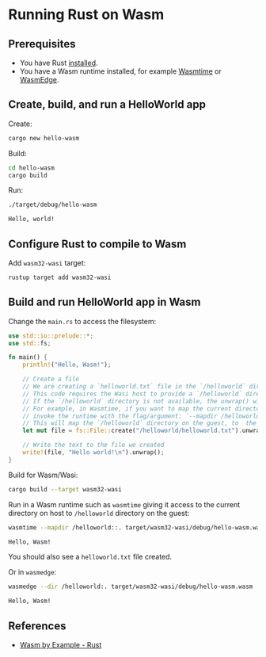 # Running Rust on Wasm

## Prerequisites

* You have Rust [installed](https://www.rust-lang.org/tools/install).
* You have a Wasm runtime installed, for example
  [Wasmtime](https://wasmtime.dev/) or
  [WasmEdge](https://wasmedge.org/book/en/quick_start/install.html).

## Create, build, and run a HelloWorld app

Create:

```sh
cargo new hello-wasm
```

Build:

```sh
cd hello-wasm
cargo build
```

Run:

```sh
./target/debug/hello-wasm

Hello, world!
```

## Configure Rust to compile to Wasm

Add `wasm32-wasi` target:

```sh
rustup target add wasm32-wasi
```

## Build and run HelloWorld app in Wasm

Change the `main.rs` to access the filesystem:

```rust
use std::io::prelude::*;
use std::fs;

fn main() {
    println!("Hello, Wasm!");

    // Create a file
    // We are creating a `helloworld.txt` file in the `/helloworld` directory
    // This code requires the Wasi host to provide a `/helloworld` directory on the guest.
    // If the `/helloworld` directory is not available, the unwrap() will cause this program to panic.
    // For example, in Wasmtime, if you want to map the current directory to `/helloworld`,
    // invoke the runtime with the flag/argument: `--mapdir /helloworld::.`
    // This will map the `/helloworld` directory on the guest, to  the current directory (`.`) on the host
    let mut file = fs::File::create("/helloworld/helloworld.txt").unwrap();

    // Write the text to the file we created
    write!(file, "Hello world!\n").unwrap();
}
```

Build for Wasm/Wasi:

```sh
cargo build --target wasm32-wasi
```

Run in a Wasm runtime such as `wasmtime` giving it access to the current
directory on host to `/helloworld` directory on the guest:

```sh
wasmtime --mapdir /helloworld::. target/wasm32-wasi/debug/hello-wasm.wasm

Hello, Wasm!
```

You should also see a `helloworld.txt` file created.

Or in `wasmedge`:

```sh
wasmedge --dir /helloworld:. target/wasm32-wasi/debug/hello-wasm.wasm

Hello, Wasm!
```

## References

* [Wasm by Example - Rust](https://wasmbyexample.dev/examples/wasi-hello-world/wasi-hello-world.rust.en-us.html)
